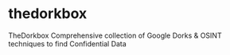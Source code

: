 # thedorkbox
TheDorkbox Comprehensive collection of Google Dorks &amp; OSINT techniques to find Confidential Data
